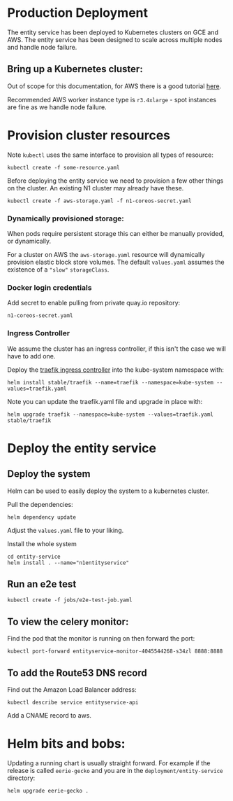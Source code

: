 # Production Deployment 

The entity service has been deployed to Kubernetes clusters on GCE and
AWS. The entity service has been designed to scale across multiple nodes
and handle node failure.

## Bring up a Kubernetes cluster:

Out of scope for this documentation, for AWS there is a good
tutorial [here](https://github.com/coreos/kube-aws).

Recommended AWS worker instance type is `r3.4xlarge` - spot instances are 
fine as we handle node failure.

# Provision cluster resources

Note `kubectl` uses the same interface to provision all types of resource:

    kubectl create -f some-resource.yaml

Before deploying the entity service we need to provision a few other
things on the cluster. An existing N1 cluster may already have these.

    kubectl create -f aws-storage.yaml -f n1-coreos-secret.yaml


### Dynamically provisioned storage:

When pods require persistent storage this can either be manually provided,
or dynamically.

For a cluster on AWS the `aws-storage.yaml` resource will dynamically
provision elastic block store volumes. The default `values.yaml` assumes
the existence of a `"slow"` `storageClass`.

### Docker login credentials

Add secret to enable pulling from private quay.io repository:

`n1-coreos-secret.yaml`

### Ingress Controller

We assume the cluster has an ingress controller, if this isn't the case 
we will have to add one.

Deploy the [traefik ingress controller](https://docs.traefik.io/user-guide/kubernetes/) 
into the kube-system namespace with:

    helm install stable/traefik --name=traefik --namespace=kube-system --values=traefik.yaml

Note you can update the traefik.yaml file and upgrade in place with:

    helm upgrade traefik --namespace=kube-system --values=traefik.yaml stable/traefik


# Deploy the entity service


## Deploy the system

Helm can be used to easily deploy the system to a kubernetes cluster.

Pull the dependencies:
    
    helm dependency update

Adjust the `values.yaml` file to your liking.

Install the whole system

    cd entity-service
    helm install . --name="n1entityservice"


## Run an e2e test

    kubectl create -f jobs/e2e-test-job.yaml


## To view the celery monitor:

Find the pod that the monitor is running on then forward the port:

    kubectl port-forward entityservice-monitor-4045544268-s34zl 8888:8888

## To add the Route53 DNS record

Find out the Amazon Load Balancer address:

    kubectl describe service entityservice-api

Add a CNAME record to aws.


# Helm bits and bobs:

Updating a running chart is usually straight forward. For example if the
release is called `eerie-gecko` and you are in the `deployment/entity-service`
directory:

    helm upgrade eerie-gecko .